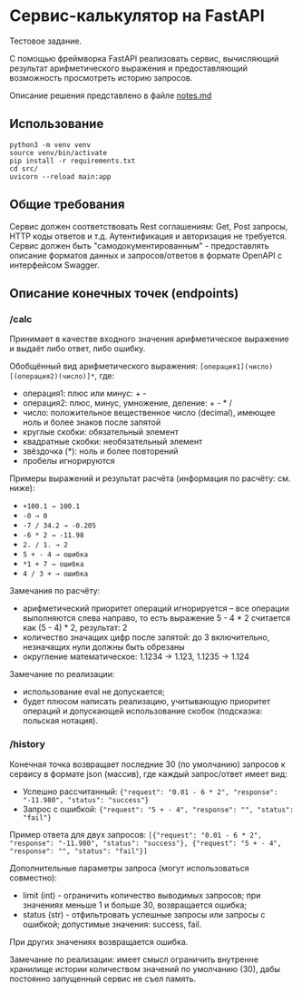 # Сервис-калькулятор на FastAPI

Тестовое задание.

С помощью фреймворка FastAPI реализовать сервис, вычисляющий результат арифметического выражения и предоставляющий возможность просмотреть историю запросов.

Описание решения представлено в файле [notes.md](notes.md)

## Использование
```
python3 -m venv venv
source venv/bin/activate
pip install -r requirements.txt
cd src/
uvicorn --reload main:app
```

## Общие требования
Сервис должен соответствовать Rest соглашениям: Get, Post запросы, HTTP коды ответов и т.д. Аутентификация и авторизация не требуется. Сервис должен быть "самодокументированным" - предоставлять описание форматов данных и запросов/ответов в формате OpenAPI с интерфейсом Swagger. 

## Описание конечных точек (endpoints)
### /calc
Принимает в качестве входного значения арифметическое выражение и выдаёт либо ответ, либо ошибку.

Обобщённый вид арифметического выражения: `[операция1](число)[(операция2)(число)]*`, где:
- операция1: плюс или минус: + -
- операция2: плюс, минус, умножение, деление: + - * /
- число: положительное вещественное число (decimal), имеющее ноль и более знаков после запятой
- круглые скобки: обязательный элемент
- квадратные скобки: необязательный элемент
- звёздочка (*): ноль и более повторений
- пробелы игнорируются

Примеры выражений и результат расчёта (информация по расчёту: см. ниже):
- `+100.1 → 100.1`
- `-0 → 0`
- `-7 / 34.2 → -0.205`
- `-6 * 2 → -11.98`
- `2. / 1. → 2`
- `5 + - 4 → ошибка`
- `*1 + 7 → ошибка`
- `4 / 3 + → ошибка`

Замечания по расчёту:
- арифметический приоритет операций игнорируется – все операции выполняются слева направо, то есть
выражение 5 - 4 * 2 считается как (5 - 4) * 2, результат: 2
- количество значащих цифр после запятой: до 3 включительно, незначащих нули должны быть обрезаны
- округление математическое: 1.1234 → 1.123, 1.1235 → 1.124

Замечание по реализации:
- использование eval не допускается;
- будет плюсом написать реализацию, учитывающую приоритет операций и допускающей использование
скобок (подсказка: польская нотация).

### /history
Конечная точка возвращает последние 30 (по умолчанию) запросов к сервису в формате json (массив), где каждый запрос/ответ имеет вид:
- Успешно рассчитанный: `{"request": "0.01 - 6 * 2", "response": "-11.980", "status": "success"}`
- Запрос с ошибкой: `{"request": "5 + - 4", "response": "", "status": "fail"}`

Пример ответа для двух запросов: `[{"request": "0.01 - 6 * 2", "response": "-11.980", "status": "success"}, {"request": "5 + - 4", "response": "", "status": "fail"}]`

Дополнительные параметры запроса (могут использоваться совместно):
- limit (int) - ограничить количество выводимых запросов; при значениях меньше 1 и больше 30,
возвращается ошибка;
- status (str) - отфильтровать успешные запросы или запросы с ошибкой; допустимые значения: success, fail.

При других значениях возвращается ошибка.

Замечание по реализации: имеет смысл ограничить внутренне хранилище истории количеством значений по
умолчанию (30), дабы постоянно запущенный сервис не съел память.

